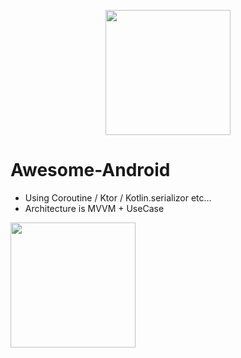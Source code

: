 <p align="center"><img width=200 src="https://user-images.githubusercontent.com/18419093/67547105-1b04b280-f739-11e9-8326-59e2561da6aa.jpeg"></p>

# Awesome-Android

- Using Coroutine / Ktor / Kotlin.serializor etc...
- Architecture is MVVM + UseCase

<img src="https://github.com/trickring/Awesome-Android/blob/master/Un/resource/Architecture.png" width=200>
